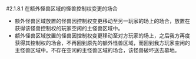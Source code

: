 #2.1.8.1        在额外怪兽区域的怪兽控制权变更的场合
* 额外怪兽区域放置的怪兽因控制权变更移动至另一玩家的场上的场合，放置在获得该怪兽控制权的玩家空闲的主怪兽区域中。
* 额外怪兽区域放置的怪兽因控制权变更移动至对方玩家的场上，之后我方再度获得其控制权的场合，不再回到原先的额外怪兽区域，而回到我方玩家空闲的主怪兽区域中。不存在空闲的主怪兽区域的场合，该怪兽破坏送去墓地。